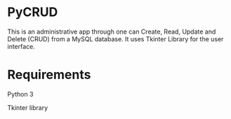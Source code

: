 # PyCRUD

This is an administrative app through one can Create, Read, Update and Delete (CRUD) from a MySQL database. It uses Tkinter Library for the user interface.

# Requirements

Python 3

Tkinter library

